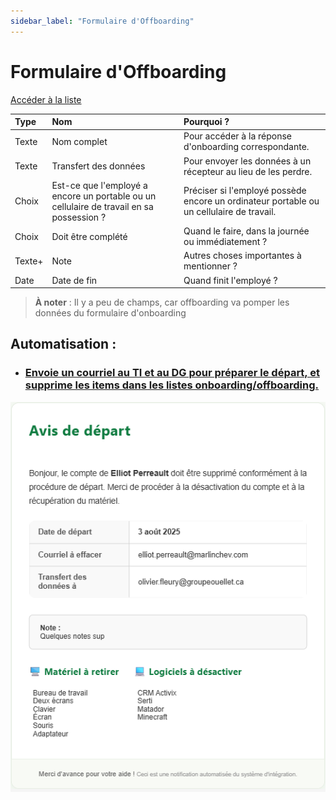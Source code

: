 ```yaml
---
sidebar_label: "Formulaire d'Offboarding"
---
```


# Formulaire d'Offboarding

[Accéder à la liste](https://groupeautoouellet.sharepoint.com/sites/testingEP2/Lists/Offboarding/AllItems.aspx)

| Type    | Nom                  | Pourquoi ?                                                   |
| :------ | :------------------- | :----------------------------------------------------------- |
| Texte   | Nom complet          | Pour accéder à la réponse d'onboarding correspondante.       |
| Texte   | Transfert des données | Pour envoyer les données à un récepteur au lieu de les perdre. |
| Choix   | Est-ce que l'employé a encore un portable ou un cellulaire de travail en sa possession ? | Préciser si l'employé possède encore un ordinateur portable ou un cellulaire de travail. |
| Choix   | Doit être complété   | Quand le faire, dans la journée ou immédiatement ?           |
| Texte+  | Note                 | Autres choses importantes à mentionner ?                     |
| Date    | Date de fin          | Quand finit l'employé ?                                      |

> **À noter** : Il y a peu de champs, car offboarding va pomper les données du formulaire d'onboarding

## **Automatisation** :
* ### [Envoie un courriel au TI et au DG pour préparer le départ, et supprime les items dans les listes onboarding/offboarding.](/docs/flows/offboarding)

![Exemple d'email d'offboarding](/img/email-offboarding.png) 